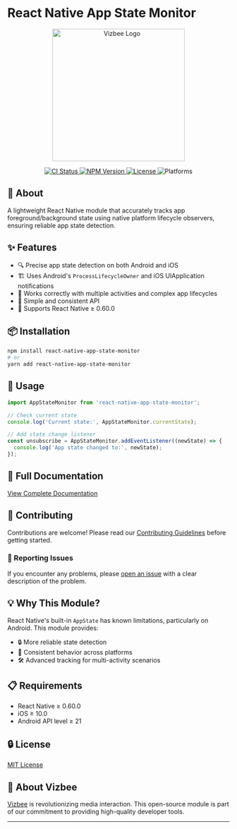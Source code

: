 # React Native App State Monitor

<p align="center">
  <a href="https://vizbee.tv">
    <img src="https://your-logo-url.com/vizbee-logo.png" alt="Vizbee Logo" width="300"/>
  </a>
</p>

<p align="center">
  <a href="https://github.com/ClaspTV/react-native-app-state-monitor/actions">
    <img src="https://github.com/ClaspTV/react-native-app-state-monitor/workflows/CI/badge.svg" alt="CI Status"/>
  </a>
  <a href="https://www.npmjs.com/package/react-native-app-state-monitor">
    <img src="https://img.shields.io/npm/v/react-native-app-state-monitor.svg" alt="NPM Version"/>
  </a>
  <a href="https://github.com/ClaspTV/react-native-app-state-monitor/blob/main/LICENSE">
    <img src="https://img.shields.io/github/license/ClaspTV/react-native-app-state-monitor.svg" alt="License"/>
  </a>
  <img src="https://img.shields.io/badge/platforms-iOS%20%7C%20Android-brightgreen" alt="Platforms"/>
</p>

## 🌟 About

A lightweight React Native module that accurately tracks app foreground/background state using native platform lifecycle observers, ensuring reliable app state detection.

## ✨ Features

- 🔍 Precise app state detection on both Android and iOS
- 🏗️ Uses Android's `ProcessLifecycleOwner` and iOS UIApplication notifications
- 🔀 Works correctly with multiple activities and complex app lifecycles
- 🧩 Simple and consistent API
- 📱 Supports React Native ≥ 0.60.0

## 📦 Installation

```bash
npm install react-native-app-state-monitor
# or
yarn add react-native-app-state-monitor
```

## 🚀 Usage

```javascript
import AppStateMonitor from 'react-native-app-state-monitor';

// Check current state
console.log('Current state:', AppStateMonitor.currentState);

// Add state change listener
const unsubscribe = AppStateMonitor.addEventListener((newState) => {
  console.log('App state changed to:', newState);
});
```

## 📖 Full Documentation

[View Complete Documentation](docs/API.md)

## 🤝 Contributing

Contributions are welcome! Please read our [Contributing Guidelines](CONTRIBUTING.md) before getting started.

### 🐛 Reporting Issues

If you encounter any problems, please [open an issue](https://github.com/ClaspTV/react-native-app-state-monitor/issues/new/choose) with a clear description of the problem.

## 💡 Why This Module?

React Native's built-in `AppState` has known limitations, particularly on Android. This module provides:

- 🔒 More reliable state detection
- 🔄 Consistent behavior across platforms
- 🛠️ Advanced tracking for multi-activity scenarios

## 📋 Requirements

- React Native ≥ 0.60.0
- iOS ≥ 10.0
- Android API level ≥ 21

## 🔒 License

[MIT License](LICENSE)

## 🏢 About Vizbee

[Vizbee](https://vizbee.tv) is revolutionizing media interaction. This open-source module is part of our commitment to providing high-quality developer tools.

---